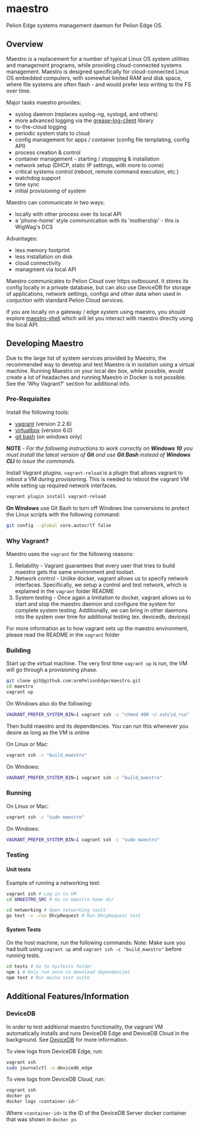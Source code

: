 # maestro
Pelion Edge systems management daemon for Pelion Edge OS. 

## Overview

Maestro is a replacement for a number of typical Linux OS system utilities and management programs, while providing cloud-connected systems management. Maestro is designed specifically for cloud-connected Linux OS embedded computers, with somewhat limited RAM and disk space, where file systems are often flash - and would prefer less writing to the FS over time.

Major tasks maestro provides:
- syslog daemon (replaces syslog-ng, syslogd, and others)
- more advanced logging via the [grease-log-client](https://github.com/armPelionEdge/grease-log-client) library
- to-the-cloud logging
- periodic system stats to cloud
- config management for apps / container (config file templating, config API)
- process creation & control
- container management - starting / stoppping & installation
- network setup (DHCP, static IP settings, with more to come)
- critical systems control (reboot, remote command execution, etc.)
- watchdog support
- time sync
- initial provisioning of system

Maestro can communicate in two ways:
- locally with other process over its local API
- a 'phone-home' style communication with its 'mothership' - this is WigWag's DCS

Advantages:
- less memory footprint
- less installation on disk
- cloud connectivity
- managment via local API

Maestro communicates to Pelion Cloud over https outbouund. It stores its config locally in a private database, but can also use DeviceDB for storage of applications, network settings, configs and other data when used in conjuction with standard Pelion Cloud services.

If you are locally on a gateway / edge system using maestro, you should explore [maestro-shell](https://github.com/armPelionEdge/maestro-shell) which will let you interact with maestro directly using the local API.

## Developing Maestro

Due to the large list of system services provided by Maestro, the recommended way to develop and test Maestro is in isolation using a virtual machine.  Running Maestro on your local dev box, while possible, would create a lot of headaches and running Maestro in Docker is not possible.  See the 'Why Vagrant?' section for additional info.

### Pre-Requisites

Install the following tools:

* [vagrant](https://www.vagrantup.com/) (version 2.2.6)
* [virtualbox](https://www.virtualbox.org/) (version 6.0)
* [git bash](https://git-scm.com/downloads) (on windows only)

**NOTE** - 
_For the following instructions to work correctly on **Windows 10** you must install the latest version of **Git** and use **Git Bash** instead of **Windows CLI** to issue the commands._

Install Vagrant plugins. `vagrant-reload` is a plugin that allows vagrant to reboot a VM during provisioning. This is needed to reboot the vagrant VM while setting up required network interfaces.

```bash
vagrant plugin install vagrant-reload
```

**On Windows** use Git Bash to turn off Windows line conversions to protect the Linux scripts with the following command:
```bash
git config --global core.autocrlf false
```

### Why Vagrant?

Maestro uses the `vagrant` for the following reasons:
1. Reliability - Vagrant guarantees that every user that tries to build maestro gets the same environment and toolset.
2. Network control - Unlike docker, vagrant allows us to specify network interfaces. Specifically, we setup a control and test network, which is explained in the `vagrant` folder README
3. System testing - Once again a limitation to docker, vagrant allows us to start and stop the maestro daemon and configure the system for complete system testing. Additionally, we can bring in other daemons into the system over time for additional testing (ex. devicedb, devicejs)

For more information as to how vagrant sets up the maestro environment, please read the README in the `vagrant` folder

### Building

Start up the virtual machine. The very first time `vagrant up` is run, the VM will go through a provisioning phase.

```bash
git clone git@github.com:armPelionEdge/maestro.git
cd maestro
vagrant up
```

On Windows also do the following:
```bash
VAGRANT_PREFER_SYSTEM_BIN=1 vagrant ssh -c "chmod 400 ~/.ssh/id_rsa"
```

Then build maestro and its dependencies. You can run this whenever you desire as long as the VM is online

On Linux or Mac:
```bash
vagrant ssh -c "build_maestro"
```
On Windows:
```bash
VAGRANT_PREFER_SYSTEM_BIN=1 vagrant ssh -c "build_maestro"
```

### Running

On Linux or Mac:
```bash
vagrant ssh -c "sudo maestro"
```

On Windows:
```bash
VAGRANT_PREFER_SYSTEM_BIN=1 vagrant ssh -c "sudo maestro"
```

### Testing

#### Unit tests

Example of running a networking test:

```bash
vagrant ssh # Log in to VM
cd $MAESTRO_SRC # Go to maestro home dir

cd networking # Open networking tests
go test -v -run DhcpRequest # Run DhcpRequest test
```

#### System Tests

On the host machine, run the following commands:
Note: Make sure you had built using `vagrant up` and `vagrant ssh -c "build_maestro"` before running tests.

```bash
cd tests # Go to SysTests folder
npm i # Only run once to download dependencies
npm test # Run mocha test suite
```

## Additional Features/Information

### DeviceDB

In order to test additional maestro functionality, the vagrant VM automatically installs and runs DeviceDB Edge and DeviceDB Cloud in the background. See [DeviceDB](https://github.com/armPelionEdge/devicedb) for more information.

To view logs from DeviceDB Edge, run:
```bash
vagrant ssh
sudo journalctl -u devicedb_edge
```

To view logs from DeviceDB Cloud, run:
```bash
vagrant ssh
docker ps
docker logs <container-id>"
```
Where `<container-id>` is the ID of the DeviceDB Server docker container that was shown in `docker ps`
